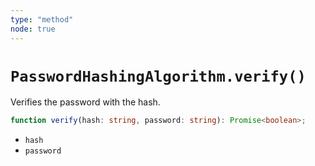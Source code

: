 ```yaml
---
type: "method"
node: true
---
```


# `PasswordHashingAlgorithm.verify()`

Verifies the password with the hash.

```ts
function verify(hash: string, password: string): Promise<boolean>;
```

- `hash`
- `password`
